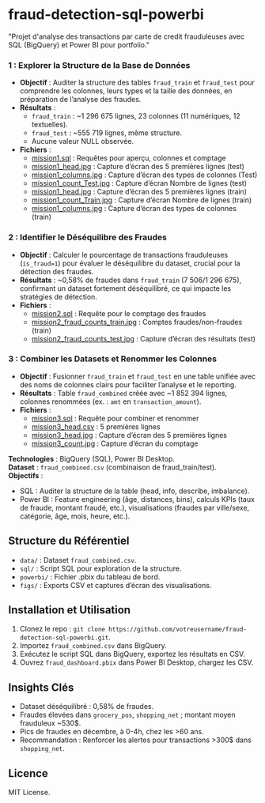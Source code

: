 # fraud-detection-sql-powerbi
"Projet d'analyse des transactions par carte de credit frauduleuses avec SQL (BigQuery) et Power BI pour portfolio."

### 1 : Explorer la Structure de la Base de Données
- **Objectif** : Auditer la structure des tables `fraud_train` et `fraud_test` pour comprendre les colonnes, leurs types et la taille des données, en préparation de l’analyse des fraudes.
- **Résultats** : 
  - `fraud_train` : ~1 296 675 lignes, 23 colonnes (11 numériques, 12 textuelles).
  - `fraud_test` : ~555 719 lignes, même structure.
  - Aucune valeur NULL observée.
- **Fichiers** :
  - [mission1.sql](missions/mission1.sql) : Requêtes pour aperçu, colonnes et comptage
  - [mission1_head.jpg](figs/mission1_head_f_Test.jpg) : Capture d’écran des 5 premières lignes (test)
  - [mission1_columns.jpg](figs/mission1_columns_f_Test.jpg) : Capture d’écran des types de colonnes (Test)
  - [mission1_count_Test.jpg](figs/mission1_count_f_test.jpg) : Capture d’écran Nombre de lignes (test)
  - [mission1_head.jpg](figs/mission1_head_f_Train.jpg) : Capture d’écran des 5 premières lignes (train)
  - [mission1_count_Train.jpg](figs/mission1_count_f_Train.jpg) : Capture d’écran Nombre de lignes (train)
  - [mission1_columns.jpg](figs/mission1_columns_f_Train.jpg) : Capture d’écran des types de colonnes (train)

### 2 : Identifier le Déséquilibre des Fraudes
- **Objectif** : Calculer le pourcentage de transactions frauduleuses (`is_fraud=1`) pour évaluer le déséquilibre du dataset, crucial pour la détection des fraudes.
- **Résultats** : ~0,58% de fraudes dans `fraud_train` (7 506/1 296 675), confirmant un dataset fortement déséquilibré, ce qui impacte les stratégies de détection.
- **Fichiers** :
  - [mission2.sql](missions/mission2.sql) : Requête pour le comptage des fraudes
  - [mission2_fraud_counts_train.jpg](figs/mission2_fraud_counts_train.jpg) : Comptes fraudes/non-fraudes (train)
  - [mission2_fraud_counts_test.jpg](figs/mission2_fraud_counts_test.jpg) : Capture d’écran des résultats (test)

### 3 : Combiner les Datasets et Renommer les Colonnes
- **Objectif** : Fusionner `fraud_train` et `fraud_test` en une table unifiée avec des noms de colonnes clairs pour faciliter l’analyse et le reporting.
- **Résultats** : Table `fraud_combined` créée avec ~1 852 394 lignes, colonnes renommées (ex. : `amt` en `transaction_amount`).
- **Fichiers** :
  - [mission3.sql](missions/mission3.sql) : Requête pour combiner et renommer
  - [mission3_head.csv](missions/mission3_head.csv) : 5 premières lignes
  - [mission3_head.jpg](figs/mission3_head.jpg) : Capture d’écran des 5 premières lignes
  - [mission3_count.jpg](figs/mission3_count.jpg) : Capture d’écran du comptage

**Technologies** : BigQuery (SQL), Power BI Desktop.  
**Dataset** : `fraud_combined.csv` (combinaison de fraud_train/test).  
**Objectifs** :  
- SQL : Auditer la structure de la table (head, info, describe, imbalance).  
- Power BI : Feature engineering (âge, distances, bins), calculs KPIs (taux de fraude, montant fraudé, etc.), visualisations (fraudes par ville/sexe, catégorie, âge, mois, heure, etc.).  

## Structure du Référentiel
- `data/` : Dataset `fraud_combined.csv`.
- `sql/` : Script SQL pour exploration de la structure.
- `powerbi/` : Fichier .pbix du tableau de bord.
- `figs/` : Exports CSV et captures d’écran des visualisations.

## Installation et Utilisation
1. Clonez le repo : `git clone https://github.com/votreusername/fraud-detection-sql-powerbi.git`.
2. Importez `fraud_combined.csv` dans BigQuery.
3. Exécutez le script SQL dans BigQuery, exportez les résultats en CSV.
4. Ouvrez `fraud_dashboard.pbix` dans Power BI Desktop, chargez les CSV.

## Insights Clés
- Dataset déséquilibré : 0,58% de fraudes.
- Fraudes élevées dans `grocery_pos`, `shopping_net` ; montant moyen frauduleux ~530$.
- Pics de fraudes en décembre, à 0-4h, chez les >60 ans.
- Recommandation : Renforcer les alertes pour transactions >300$ dans `shopping_net`.

## Licence
MIT License.
